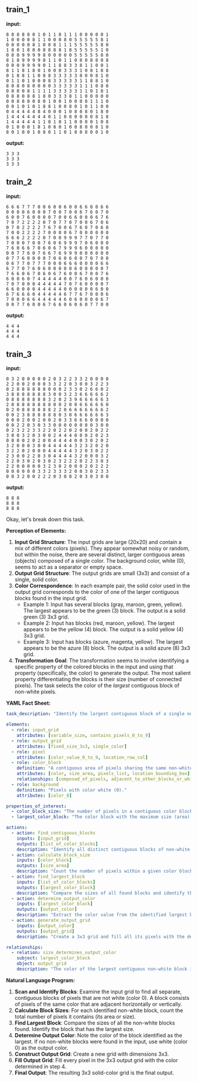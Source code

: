 
## train_1

**input:**
```
8 8 8 8 8 0 1 0 1 1 8 1 1 1 0 0 0 0 0 1
1 0 0 0 0 8 1 1 0 0 0 8 0 5 5 5 5 5 8 1
0 0 0 0 0 8 1 0 0 8 1 1 1 5 5 5 5 5 8 0
1 8 0 1 8 0 0 8 8 8 8 1 8 5 5 5 5 5 1 0
0 8 0 9 9 9 9 8 0 0 0 0 0 5 5 5 5 5 8 0
8 1 8 9 9 9 9 8 1 1 0 1 1 0 8 0 8 8 0 8
0 0 0 9 9 9 9 0 1 1 8 8 3 3 8 1 1 0 0 1
8 1 1 8 1 8 0 1 0 0 0 3 3 3 1 0 8 1 8 8
0 1 8 8 1 1 0 8 8 3 3 3 3 3 8 0 0 8 1 0
0 1 1 0 1 0 0 0 8 3 3 3 3 3 1 1 8 8 1 0
8 0 8 0 8 0 0 0 0 3 3 3 3 3 1 1 1 0 8 8
0 0 0 0 8 1 1 1 1 3 3 3 3 3 1 1 0 1 8 1
0 8 8 0 8 8 1 8 0 3 3 3 8 1 1 0 0 0 0 0
0 0 8 8 0 0 8 0 1 0 0 1 0 0 0 8 1 1 1 0
0 0 1 0 1 0 1 8 8 1 0 0 8 0 1 0 1 1 0 0
0 4 4 4 4 4 8 4 0 0 0 1 0 8 0 8 0 1 8 0
1 4 4 4 4 4 4 4 0 1 1 0 8 0 0 0 0 8 1 8
1 4 4 4 4 4 1 1 0 1 0 1 1 0 0 0 0 1 0 8
0 1 0 0 0 1 8 1 0 8 0 1 0 0 8 0 0 8 1 0
8 0 1 0 0 1 0 8 0 1 1 0 1 8 0 8 0 0 1 0
```


**output:**
```
3 3 3
3 3 3
3 3 3
```


## train_2

**input:**
```
6 6 6 7 7 7 0 0 6 0 0 6 0 0 6 6 0 0 6 6
0 0 0 0 6 0 0 0 7 0 0 7 0 0 6 7 6 0 7 0
6 0 0 7 6 0 0 0 0 7 0 0 6 6 0 0 0 6 7 6
7 0 7 2 2 2 2 0 7 0 7 7 0 7 0 0 6 7 0 6
0 7 0 2 2 2 2 7 6 7 0 0 6 7 6 0 7 0 6 0
7 0 0 2 2 2 2 7 0 0 0 0 6 7 0 0 0 0 0 0
6 6 6 2 2 2 2 0 7 0 0 9 9 9 7 7 0 7 7 0
7 0 0 0 7 0 0 7 6 0 6 9 9 9 7 0 6 0 0 0
7 6 0 6 6 7 0 6 0 6 7 9 9 9 6 0 0 0 0 0
0 0 7 7 6 0 7 6 6 7 6 9 9 9 0 0 0 0 0 0
0 7 7 6 0 0 0 0 7 0 6 0 6 0 0 7 0 7 0 0
0 6 7 7 0 7 7 7 0 0 0 6 6 6 0 0 0 0 6 6
6 7 7 0 7 6 0 6 0 0 0 0 0 6 0 0 0 0 0 7
7 6 6 0 6 7 0 6 0 6 7 6 0 0 6 7 0 0 7 6
6 0 0 6 0 7 4 4 4 4 4 0 0 7 6 0 6 0 0 0
7 0 7 0 0 0 4 4 4 4 4 7 0 7 6 0 0 0 0 7
6 6 0 0 0 0 4 4 4 4 4 0 0 0 0 0 0 6 0 0
6 7 6 6 6 0 4 4 4 4 4 6 7 7 6 7 0 0 0 6
7 0 0 0 6 6 4 4 4 4 4 6 0 6 0 0 0 0 6 7
0 0 7 7 6 0 0 6 7 6 6 0 6 0 6 0 7 7 0 0
```


**output:**
```
4 4 4
4 4 4
4 4 4
```


## train_3

**input:**
```
0 3 2 0 0 0 0 0 2 0 3 2 2 3 3 2 0 0 0 0
2 2 0 0 2 0 0 0 3 3 2 2 0 3 0 0 3 2 2 3
0 2 8 8 8 8 8 8 0 0 0 2 3 3 0 2 6 6 0 2
3 8 8 8 8 8 8 8 3 0 0 3 2 3 6 6 6 6 6 2
0 8 8 8 8 8 8 8 3 2 0 2 3 9 6 6 6 6 6 3
2 0 8 8 8 8 8 8 8 0 0 2 0 0 6 6 6 6 6 0
0 2 0 8 8 8 8 8 8 2 2 0 6 6 6 6 6 6 6 2
0 0 2 3 8 8 8 8 8 8 0 3 0 6 6 6 6 6 6 3
0 0 0 2 0 0 2 0 0 2 0 3 3 6 6 6 0 0 0 0
0 0 2 2 0 3 0 3 3 0 0 0 0 0 0 0 0 3 0 0
0 2 3 2 2 3 3 2 2 0 2 2 0 2 0 0 2 0 2 2
3 0 0 3 2 0 3 0 0 2 4 4 4 0 0 0 2 0 2 3
0 0 0 0 2 0 2 0 0 4 4 4 4 0 0 3 0 2 0 2
3 2 0 0 0 3 0 0 4 4 4 4 4 3 2 3 2 0 2 0
3 2 2 0 2 0 0 0 4 4 4 4 4 3 2 0 3 0 2 2
2 3 0 0 2 2 0 3 0 4 4 4 4 3 2 0 0 0 3 2
2 2 0 3 0 2 0 3 0 2 3 2 2 2 0 2 2 3 0 3
2 2 0 0 0 0 0 3 2 3 0 2 0 0 0 2 0 2 2 2
0 0 0 0 0 0 3 3 2 3 3 3 2 0 0 3 0 2 3 3
0 0 3 2 0 0 2 2 2 0 3 0 0 2 0 3 0 3 0 0
```


**output:**
```
8 8 8
8 8 8
8 8 8
```

Okay, let's break down this task.

**Perception of Elements:**

1.  **Input Grid Structure**: The input grids are large (20x20) and contain a mix of different colors (pixels). They appear somewhat noisy or random, but within the noise, there are several distinct, larger contiguous areas (objects) composed of a single color. The background color, white (0), seems to act as a separator or empty space.
2.  **Output Grid Structure**: The output grids are small (3x3) and consist of a single, solid color.
3.  **Color Correspondence**: In each example pair, the solid color used in the output grid corresponds to the color of one of the larger contiguous blocks found in the input grid.
    *   Example 1: Input has several blocks (gray, maroon, green, yellow). The largest appears to be the green (3) block. The output is a solid green (3) 3x3 grid.
    *   Example 2: Input has blocks (red, maroon, yellow). The largest appears to be the yellow (4) block. The output is a solid yellow (4) 3x3 grid.
    *   Example 3: Input has blocks (azure, magenta, yellow). The largest appears to be the azure (8) block. The output is a solid azure (8) 3x3 grid.
4.  **Transformation Goal**: The transformation seems to involve identifying a specific property of the colored blocks in the input and using that property (specifically, the color) to generate the output. The most salient property differentiating the blocks is their size (number of connected pixels). The task selects the color of the *largest* contiguous block of non-white pixels.

**YAML Fact Sheet:**


```yaml
task_description: "Identify the largest contiguous block of a single non-white color in the input grid and create a 3x3 output grid filled with that color."

elements:
  - role: input_grid
    attributes: [variable_size, contains_pixels_0_to_9]
  - role: output_grid
    attributes: [fixed_size_3x3, single_color]
  - role: pixel
    attributes: [color_value_0_to_9, location_row_col]
  - role: color_block
    definition: "A contiguous area of pixels sharing the same non-white color."
    attributes: [color, size_area, pixels_list, location_bounding_box]
    relationships: [composed_of_pixels, adjacent_to_other_blocks_or_white]
  - role: background
    definition: "Pixels with color white (0)."
    attributes: [color_0]

properties_of_interest:
  - color_block_size: "The number of pixels in a contiguous color block."
  - largest_color_block: "The color block with the maximum size (area) among all non-white blocks."

actions:
  - action: find_contiguous_blocks
    inputs: [input_grid]
    outputs: [list_of_color_blocks]
    description: "Identify all distinct contiguous blocks of non-white pixels using adjacency (sharing a side, not just diagonal)."
  - action: calculate_block_size
    inputs: [color_block]
    outputs: [size_area]
    description: "Count the number of pixels within a given color block."
  - action: find_largest_block
    inputs: [list_of_color_blocks]
    outputs: [largest_color_block]
    description: "Compare the sizes of all found blocks and identify the one with the maximum size. Handle potential ties if necessary (e.g., first found, lowest color index, lowest top-left coordinate)."
  - action: determine_output_color
    inputs: [largest_color_block]
    outputs: [output_color]
    description: "Extract the color value from the identified largest block. If no non-white blocks exist, default to white (0)."
  - action: generate_output_grid
    inputs: [output_color]
    outputs: [output_grid]
    description: "Create a 3x3 grid and fill all its pixels with the determined output color."

relationships:
  - relation: size_determines_output_color
    subject: largest_color_block
    object: output_grid
    description: "The color of the largest contiguous non-white block in the input determines the single color used to fill the output grid."
```


**Natural Language Program:**

1.  **Scan and Identify Blocks**: Examine the input grid to find all separate, contiguous blocks of pixels that are not white (color 0). A block consists of pixels of the same color that are adjacent horizontally or vertically.
2.  **Calculate Block Sizes**: For each identified non-white block, count the total number of pixels it contains (its area or size).
3.  **Find Largest Block**: Compare the sizes of all the non-white blocks found. Identify the block that has the largest size.
4.  **Determine Output Color**: Note the color of the block identified as the largest. If no non-white blocks were found in the input, use white (color 0) as the output color.
5.  **Construct Output Grid**: Create a new grid with dimensions 3x3.
6.  **Fill Output Grid**: Fill every pixel in the 3x3 output grid with the color determined in step 4.
7.  **Final Output**: The resulting 3x3 solid-color grid is the final output.
